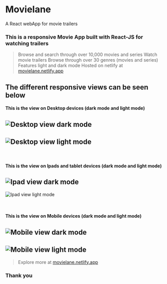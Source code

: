 # Movielane
A React webApp for movie trailers

 
### This is a responsive Movie App built with React-JS for watching trailers

> Browse and search through over 10,000 movies and series
> Watch movie trailers
> Browse through over 30 genres (movies and series)
> Features light  and dark mode
> Hosted on netlify at [movielane.netlify.app](https://movielane.netlify.app)
 
## The different responsive views can be seen below

#### This is the view on Desktop devices (dark mode and light mode)

![Desktop view dark mode](https://user-images.githubusercontent.com/24590667/184549397-7029553d-e049-43cf-a866-16e23df0322c.JPG)
---
![Desktop view light mode](https://user-images.githubusercontent.com/24590667/184549402-6e05dc41-0e1c-44ee-8916-b76dc0660861.JPG)
---
</br>

#### This is the view on Ipads and tablet devices (dark mode and light mode)

![Ipad view dark mode](https://user-images.githubusercontent.com/24590667/184549558-b3305ac4-4be9-4b2d-92e7-460085478752.JPG)
---
![Ipad view light mode](https://user-images.githubusercontent.com/24590667/184549805-d8b7a64b-90d2-4dbe-a08a-fa1441f3e43f.JPG)

</br>

#### This is the view on Mobile devices (dark mode and light mode)

![Mobile view dark mode](https://user-images.githubusercontent.com/24590667/184549570-b2e81a72-9e06-4423-8cff-cb2f43e51d49.JPG)
---
![Mobile view light mode](https://user-images.githubusercontent.com/24590667/184549571-87c1bde3-6922-457d-ad0b-870eb5e0d2ab.JPG)
---
> Explore more at  [movielane.netlify.app](https://movielane.netlify.app)

### Thank you




